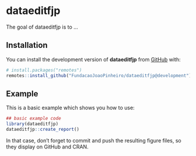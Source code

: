 
<!-- README.md is generated from README.Rmd. Please edit that file -->

# dataeditfjp

<!-- badges: start -->
<!-- badges: end -->

The goal of dataeditfjp is to …

## Installation

You can install the development version of **dataeditfjp** from
[GitHub](https://github.com/) with:

``` r
# install.packages("remotes")
remotes::install_github("FundacaoJoaoPinheiro/dataeditfjp@development")
```

## Example

This is a basic example which shows you how to use:

``` r
## basic example code
library(dataeditfjp)
dataeditfjp::create_report()
```

In that case, don’t forget to commit and push the resulting figure
files, so they display on GitHub and CRAN.
